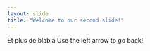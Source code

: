```yaml
---
layout: slide
title: "Welcome to our second slide!"
---
```

Et plus de blabla
Use the left arrow to go back!
